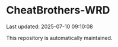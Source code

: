 # CheatBrothers-WRD

Last updated: 2025-07-10 09:10:08

This repository is automatically maintained.

